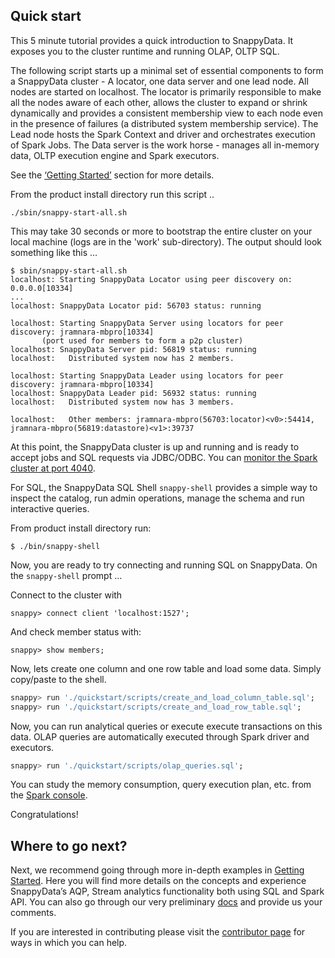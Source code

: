 ## Quick start  

This 5 minute tutorial provides a quick introduction to SnappyData. It exposes you to the cluster runtime and running OLAP, OLTP SQL.

The following script starts up a minimal set of essential components to form a SnappyData cluster - A locator, one data server 
and one lead node. All nodes are started on localhost.
The locator is primarily responsible to make all the nodes aware of each other, allows the cluster to expand or shrink dynamically and provides a consistent membership view to each node even in the presence of failures (a distributed system membership service). The Lead node hosts the Spark Context and driver and orchestrates execution of Spark Jobs. 
The Data server is the work horse - manages all in-memory data, OLTP execution engine and Spark executors. 

See the  [‘Getting Started’](../README.md) section for more details. 

From the product install directory run this script ..

````shell
./sbin/snappy-start-all.sh
````
This may take 30 seconds or more to bootstrap the entire cluster on your local machine (logs are in the 'work' sub-directory). 
The output should look something like this …
````
$ sbin/snappy-start-all.sh 
localhost: Starting SnappyData Locator using peer discovery on: 0.0.0.0[10334]
...
localhost: SnappyData Locator pid: 56703 status: running

localhost: Starting SnappyData Server using locators for peer discovery: jramnara-mbpro[10334]   
       (port used for members to form a p2p cluster)
localhost: SnappyData Server pid: 56819 status: running
localhost:   Distributed system now has 2 members.

localhost: Starting SnappyData Leader using locators for peer discovery: jramnara-mbpro[10334]
localhost: SnappyData Leader pid: 56932 status: running
localhost:   Distributed system now has 3 members.

localhost:   Other members: jramnara-mbpro(56703:locator)<v0>:54414, jramnara-mbpro(56819:datastore)<v1>:39737

````
At this point, the SnappyData cluster is up and running and is ready to accept jobs and SQL requests via JDBC/ODBC.
You can [monitor the Spark cluster at port 4040](http://localhost:4040).

For SQL, the SnappyData SQL Shell `snappy-shell` provides a simple way to inspect the catalog,  run admin operations, 
manage the schema and run interactive queries. 

From product install directory run: 
````
$ ./bin/snappy-shell
````
Now, you are ready to try connecting and running SQL on SnappyData. 
On the `snappy-shell` prompt  …

Connect to the cluster with

````snappy> connect client 'localhost:1527';````

And check member status with:

````snappy> show members;````

Now, lets create one column and one row table and load some data. Simply copy/paste to the shell. 
```sql
snappy> run './quickstart/scripts/create_and_load_column_table.sql';
snappy> run './quickstart/scripts/create_and_load_row_table.sql';
```

Now, you can run analytical queries or execute execute transactions on this data. OLAP queries are automatically executed 
through Spark driver and executors. 

```sql
snappy> run './quickstart/scripts/olap_queries.sql';
```

You can study the memory consumption, query execution plan, etc. from the [Spark console](http://localhost:4040).

Congratulations! 

## Where to go next?

Next, we recommend going through more in-depth examples in [Getting Started](#getting-started). Here you will find more details on the 
concepts and experience SnappyData’s AQP, Stream analytics functionality both using SQL and Spark API.
You can also go through our very preliminary [docs](../) and provide us your comments. 

If you are interested in contributing please visit the [contributor page](contribution) for ways in which you can help. 



